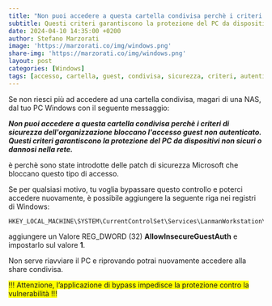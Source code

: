 ```yaml
---
title: "Non puoi accedere a questa cartella condivisa perchè i criteri di sicurezza dell'organizzazione bloccano l'accesso guest non autenticato"
subtitle: Questi criteri garantiscono la protezione del PC da dispositivi non sicuri o dannosi nella rete
date: 2024-04-10 14:35:00 +0200
author: Stefano Marzorati
image: 'https://marzorati.co/img/windows.png'
share-img: 'https://marzorati.co/img/windows.png'
layout: post
categories: [Windows]
tags: [accesso, cartella, guest, condivisa, sicurezza, criteri, autenticazione]
---
```

Se non riesci più ad accedere ad una cartella condivisa, magari di una NAS, dal tuo PC Windows con il seguente messaggio:   

***Non puoi accedere a questa cartella condivisa perchè i criteri di sicurezza dell'organizzazione bloccano l'accesso guest non autenticato.***   
***Questi criteri garantiscono la protezione del PC da dispositivi non sicuri o dannosi nella rete.***

è perchè sono state introdotte delle patch di sicurezza Microsoft che bloccano questo tipo di accesso.   

Se per qualsiasi motivo, tu voglia bypassare questo controllo e poterci accedere nuovamente, è possibile aggiungere la seguente riga nei registri di Windows:   

```
HKEY_LOCAL_MACHINE\SYSTEM\CurrentControlSet\Services\LanmanWorkstation\Parameters
```
aggiungere un Valore REG_DWORD (32) **AllowInsecureGuestAuth** e impostarlo sul valore **1**.   

Non serve riavviare il PC e riprovando potrai nuovamente accedere alla share condivisa.   

<span style="background-color:yellow">!!! Attenzione, l’applicazione di bypass impedisce la protezione contro la vulnerabilità !!!</span>